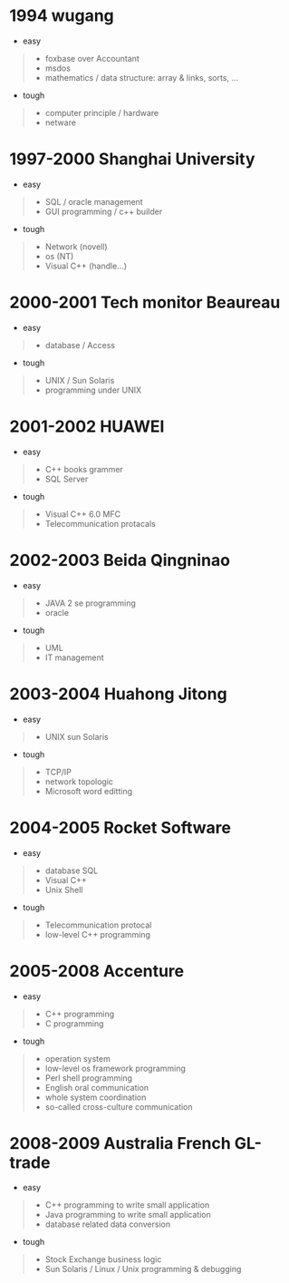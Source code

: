 # 1994 wugang
- easy
> * foxbase over Accountant
> * msdos
> * mathematics / data structure: array & links, sorts, ...
- tough
> * computer principle / hardware
> * netware

# 1997-2000 Shanghai University
- easy
> * SQL / oracle management
> * GUI programming / c++ builder
- tough
> * Network (novell)
> * os (NT)
> * Visual C++ (handle...)

# 2000-2001 Tech monitor Beaureau
- easy
> * database / Access
- tough
> * UNIX / Sun Solaris
> * programming under UNIX

# 2001-2002 HUAWEI
- easy
> * C++ books grammer
> * SQL Server
- tough
> * Visual C++ 6.0 MFC
> * Telecommunication protacals

# 2002-2003 Beida Qingninao
- easy
> * JAVA 2 se programming
> * oracle
- tough
> * UML
> * IT management

# 2003-2004 Huahong Jitong
- easy
> * UNIX sun Solaris
- tough
> * TCP/IP
> * network topologic
> * Microsoft word editting

# 2004-2005 Rocket Software
- easy
> * database SQL
> * Visual C++
> * Unix Shell
- tough
> * Telecommunication protocal
> * low-level C++ programming

# 2005-2008 Accenture
- easy
> * C++ programming
> * C programming
- tough
> * operation system
> * low-level os framework programming
> * Perl shell programming
> * English oral communication
> * whole system coordination
> * so-called cross-culture communication

# 2008-2009 Australia French GL-trade
- easy
> * C++ programming to write small application
> * Java programming to write small application
> * database related data conversion
- tough
> * Stock Exchange business logic
> * Sun Solaris / Linux / Unix programming & debugging
